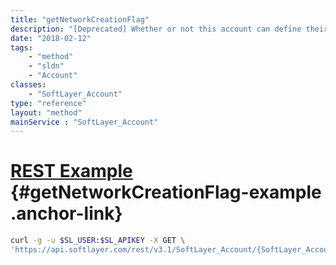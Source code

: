 ```yaml
---
title: "getNetworkCreationFlag"
description: "[Deprecated] Whether or not this account can define their own networks."
date: "2018-02-12"
tags:
    - "method"
    - "sldn"
    - "Account"
classes:
    - "SoftLayer_Account"
type: "reference"
layout: "method"
mainService : "SoftLayer_Account"
---
```


# [REST Example](#getNetworkCreationFlag-example) <a href="/article/rest/"><i class="fas fa-question"></i></a> {#getNetworkCreationFlag-example .anchor-link} 
```bash
curl -g -u $SL_USER:$SL_APIKEY -X GET \
'https://api.softlayer.com/rest/v3.1/SoftLayer_Account/{SoftLayer_AccountID}/getNetworkCreationFlag'
```
